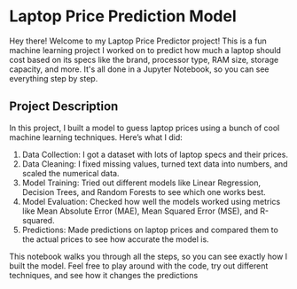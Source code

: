 
# Laptop Price Prediction Model

Hey there! Welcome to my Laptop Price Predictor project! This is a fun machine learning project I worked on to predict how much a laptop should cost based on its specs like the brand, processor type, RAM size, storage capacity, and more. It's all done in a Jupyter Notebook, so you can see everything step by step.



## Project Description

In this project, I built a model to guess laptop prices using a bunch of cool machine learning techniques. Here’s what I did:

1. Data Collection: I got a dataset with lots of laptop specs and their prices.
2. Data Cleaning: I fixed missing values, turned text data into numbers, and scaled the numerical data.
3. Model Training: Tried out different models like Linear Regression, Decision Trees, and Random Forests to see which one works best.
4. Model Evaluation: Checked how well the models worked using metrics like Mean Absolute Error (MAE), Mean Squared Error (MSE), and R-squared.
5. Predictions: Made predictions on laptop prices and compared them to the actual prices to see how accurate the model is.

This notebook walks you through all the steps, so you can see exactly how I built the model. Feel free to play around with the code, try out different techniques, and see how it changes the predictions
